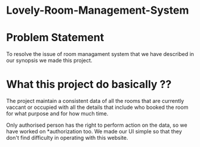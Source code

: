 # Lovely-Room-Management-System
# Problem Statement

To resolve the issue of room managament system that we have described in our synopsis we made this project.

# What this project do basically ??

The project maintain a consistent data of all the rooms that are currently vaccant or occupied with all the details that include who booked the room for what purpose and for how much time.

Only authorised person has the right to perform action on the data, so we have worked on *authorization too. We made our UI simple so that they don't find difficulty in operating with this website.
